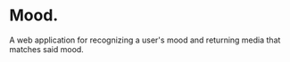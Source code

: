 # Mood.
A web application for recognizing a user's mood and returning media that matches said mood.

